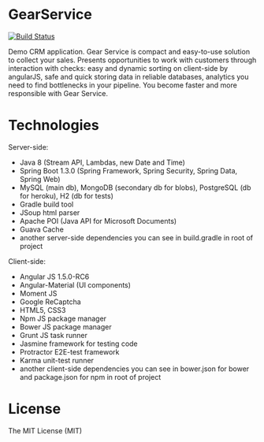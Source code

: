# GearService
[![Build Status](https://travis-ci.org/Nandtel/GearService.svg?branch=master)](https://travis-ci.org/Nandtel/GearService)

Demo CRM application. Gear Service is compact and easy-to-use solution to collect your sales. Presents opportunities to work with customers through interaction with checks: easy and dynamic sorting on client-side by angularJS, safe and quick storing data in reliable databases, analytics you need to find bottlenecks in your pipeline. You become faster and more responsible with Gear Service.

# Technologies
Server-side:
- Java 8 (Stream API, Lambdas, new Date and Time)
- Spring Boot 1.3.0 (Spring Framework, Spring Security, Spring Data, Spring Web)
- MySQL (main db), MongoDB (secondary db for blobs), PostgreSQL (db for heroku), H2 (db for tests)
- Gradle build tool
- JSoup html parser
- Apache POI (Java API for Microsoft Documents)
- Guava Cache
- another server-side dependencies you can see in build.gradle in root of project

Client-side:
- Angular JS 1.5.0-RC6
- Angular-Material (UI components)
- Moment JS
- Google ReCaptcha
- HTML5, CSS3
- Npm JS package manager
- Bower JS package manager
- Grunt JS task runner
- Jasmine framework for testing code
- Protractor E2E-test framework
- Karma unit-test runner
- another client-side dependencies you can see in bower.json for bower and package.json for npm in root of project  

# License
The MIT License (MIT)
